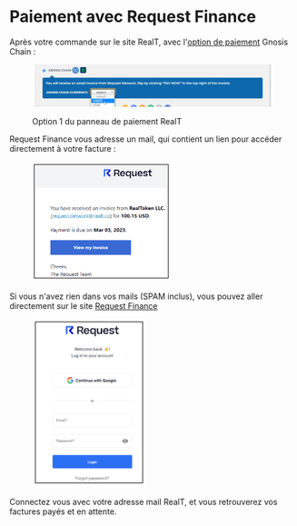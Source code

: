 # Paiement avec Request Finance

Après votre commande sur le site RealT, avec l'[option de paiement](mode-de-paiement-realt.md) Gnosis Chain :

<figure><img src="../../../.gitbook/assets/image (12).png" alt=""><figcaption><p>Option 1 du panneau de paiement RealT</p></figcaption></figure>

Request Finance vous adresse un mail, qui contient un lien pour accéder directement à votre facture :

<figure><img src="../../../.gitbook/assets/image (69).png" alt=""><figcaption></figcaption></figure>

Si vous n'avez rien dans vos mails (SPAM inclus), vous pouvez aller directement sur le site [Request Finance](https://app.request.finance/login)

<figure><img src="../../../.gitbook/assets/image (62).png" alt=""><figcaption></figcaption></figure>

Connectez vous avec votre adresse mail RealT, et vous retrouverez vos factures payés et en attente.
